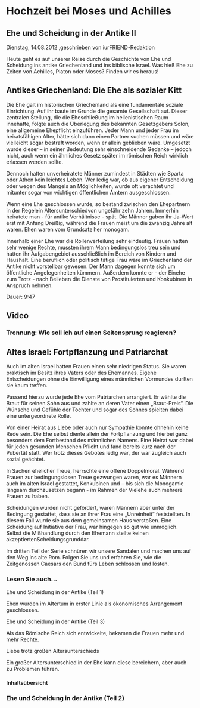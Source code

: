 # Hochzeit bei Moses und Achilles

## Ehe und Scheidung in der Antike II

Dienstag, 14.08.2012 ,geschrieben von iurFRIEND-Redaktion

Heute geht es auf unserer Reise durch die Geschichte von Ehe und Scheidung ins antike Griechenland und ins biblische Israel. Was hieß Ehe zu Zeiten von Achilles, Platon oder Moses? Finden wir es heraus!

## Antikes Griechenland: Die Ehe als sozialer Kitt

Die Ehe galt im historischen Griechenland als eine fundamentale soziale Einrichtung. Auf ihr baute im Grunde die gesamte Gesellschaft auf. Dieser zentralen Stellung, die die Eheschließung im hellenistischen Raum innehatte, folgte auch die Überlegung des bekannten Gesetzgebers Solon, eine allgemeine Ehepflicht einzuführen. Jeder Mann und jeder Frau im heiratsfähigen Alter, hätte sich dann einen Partner suchen müssen und wäre vielleicht sogar bestraft worden, wenn er allein geblieben wäre. Umgesetzt wurde dieser – in seiner Bedeutung sehr einschneidende Gedanke – jedoch nicht, auch wenn ein ähnliches Gesetz später im römischen Reich wirklich erlassen werden sollte.

Dennoch hatten unverheiratete Männer zumindest in Städten wie Sparta oder Athen kein leichtes Leben. Wer ledig war, ob aus eigener Entscheidung oder wegen des Mangels an Möglichkeiten, wurde oft verachtet und mitunter sogar von wichtigen öffentlichen Ämtern ausgeschlossen.

Wenn eine Ehe geschlossen wurde, so bestand zwischen den Ehepartnern in der Regelein Altersunterschiedvon ungefähr zehn Jahren. Immerhin heiratete man - für antike Verhältnisse - spät. Die Männer gaben ihr Ja-Wort erst mit Anfang Dreißig, während die Frauen meist um die zwanzig Jahre alt waren. Ehen waren vom Grundsatz her monogam.

Innerhalb einer Ehe war die Rollenverteilung sehr eindeutig. Frauen hatten sehr wenige Rechte, mussten ihrem Mann bedingungslos treu sein und hatten ihr Aufgabengebiet ausschließlich im Bereich von Kindern und Haushalt. Eine beruflich oder politisch tätige Frau wäre im Griechenland der Antike nicht vorstellbar gewesen. Der Mann dagegen konnte sich um öffentliche Angelegenheiten kümmern. Außerdem konnte er - der Einehe zum Trotz - nach Belieben die Dienste von Prostituierten und Konkubinen in Anspruch nehmen.

Dauer: 9:47

## Video

### Trennung: Wie soll ich auf einen Seitensprung reagieren?

## Altes Israel: Fortpflanzung und Patriarchat

Auch im alten Israel hatten Frauen einen sehr niedrigen Status. Sie waren praktisch im Besitz ihres Vaters oder des Ehemannes. Eigene Entscheidungen ohne die Einwilligung eines männlichen Vormundes durften sie kaum treffen.

Passend hierzu wurde jede Ehe vom Patriarchen arrangiert. Er wählte die Braut für seinen Sohn aus und zahlte an deren Vater einen „Braut-Preis“. Die Wünsche und Gefühle der Tochter und sogar des Sohnes spielten dabei eine untergeordnete Rolle.

Von einer Heirat aus Liebe oder auch nur Sympathie konnte ohnehin keine Rede sein. Die Ehe selbst diente allein der Fortpflanzung und hierbei ganz besonders dem Fortbestand des männlichen Namens. Eine Heirat war dabei für jeden gesunden Menschen Pflicht und fand bereits kurz nach der Pubertät statt. Wer trotz dieses Gebotes ledig war, der war zugleich auch sozial geächtet.

In Sachen ehelicher Treue, herrschte eine offene Doppelmoral. Während Frauen zur bedingungslosen Treue gezwungen waren, war es Männern auch im alten Israel gestattet, Konkubinen und – bis sich die Monogamie langsam durchzusetzen begann - im Rahmen der Vielehe auch mehrere Frauen zu haben.

Scheidungen wurden nicht gefördert, waren Männern aber unter der Bedingung gestattet, dass sie an ihrer Frau eine „Unreinheit“ feststellten. In diesem Fall wurde sie aus dem gemeinsamen Haus verstoßen. Eine Scheidung auf Initiative der Frau, war hingegen so gut wie unmöglich. Selbst die Mißhandlung durch den Ehemann stellte keinen akzeptiertenScheidungsgrunddar.

Im dritten Teil der Serie schnüren wir unsere Sandalen und machen uns auf den Weg ins alte Rom. Folgen Sie uns und erfahren Sie, wie die Zeitgenossen Caesars den Bund fürs Leben schlossen und lösten.

### Lesen Sie auch...

Ehe und Scheidung in der Antike (Teil 1)

Ehen wurden im Altertum in erster Linie als ökonomisches Arrangement geschlossen.

Ehe und Scheidung in der Antike (Teil 3)

Als das Römische Reich sich entwickelte, bekamen die Frauen mehr und mehr Rechte.

Liebe trotz großen Altersunterschieds

Ein großer Altersunterschied in der Ehe kann diese bereichern, aber auch zu Problemen führen.

#### Inhaltsübersicht

### Ehe und Scheidung in der Antike (Teil 2)